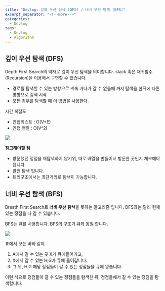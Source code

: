 ```yaml
---
title: "Devlog: 깊이 우선 탐색 (DFS) / 너비 우선 탐색 (BFS)"
excerpt_separator: "<!--more-->"
categories:
  - Devlog
tags:
  - Devlog
  - Algorithm
---
```



깊이 우선 탐색 (DFS)
---
 Depth First Search의 약자로 깊이 우선 탐색을 의미합니다.
 stack 혹은 재귀함수(Recursion)을 이용해서 구연할 수 있습니다.
 
  - 경로를 탐색할 수 있는 방향으로 계속 가다가 갈 수 없을때 까지 탐색을 한뒤에 다른 방향으로 검색 시작
  - 모든 경우를 탐색할 때 이 방법을 사용한다.
  
  시간 복잡도 
  
  - 인접리스트 : O(V+E)
  - 인접 행렬 : O(V^2)
  
  ![](https://upload.wikimedia.org/wikipedia/commons/7/7f/Depth-First-Search.gif)
 
 **참고해야할 점**
 
 - 방문했던 정점을 재탐색하지 않기위, 따로 배열을 만들어서 방문한 곳인지 체크해야됩니다.
 - 완전 탐색 입니다.
 - 트리구조에서는 최단거리로 탐색이 가능합니다.

너비 우선 탐색 (BFS)
--

 Breath First Search로 **너비 우선 탐색**을 뜻하는 알고리즘 입니다.
 DFS와는 달리 현재 있는 정점을 다 갈 수 있습니다.
 
 BFS는 큐를 사용합니다. BFS의 구조가 큐와 동일 합니다.
 
 ![](https://cdn.filepicker.io/api/file/6sBaBZQVuci45KJTlGQ9)
 
 표에서 보는 바와 같이
 
 1. A에서 갈 수 있는 곳 X가 큐에들어가고,
 2. X에서 갈 수 있는 H,G가 큐에 들어갑니다.
 3. 그 뒤, H,G 해당 정점들이 갈 수 있는 정점들을 큐에 넣습니다.
 
 이런 식으로 정점들이 갈 수 있는 정점들을 탐색한 뒤, 정점들에서 갈 수 있는 정점을 탐색합니다.
 
 
 


    
 